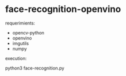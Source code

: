 # face-recognition-openvino

requerimients:

- opencv-python
- openvino
- imgutils
- numpy

execution:

python3 face-recognition.py
